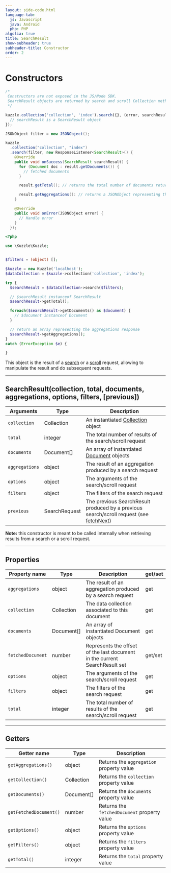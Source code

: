 ```yaml
---
layout: side-code.html
language-tab:
  js: Javascript
  java: Android
  php: PHP
algolia: true
title: SearchResult
show-subheader: true
subheader-title: Constructor
order: 2
---
```


# Constructors

```js
/*
 Constructors are not exposed in the JS/Node SDK.
 SearchResult objects are returned by search and scroll Collection methods.
 */

kuzzle.collection('collection', 'index').search({}, (error, searchResult) => {
  // searchResult is a SearchResult object
});
```

```java
JSONObject filter = new JSONObject();

kuzzle
  .collection("collection", "index")
  .search(filter, new ResponseListener<SearchResult>() {
    @Override
    public void onSuccess(SearchResult searchResult) {
      for (Document doc : result.getDocuments()) {
        // fetched documents
      }

      result.getTotal(); // returns the total number of documents returnable

      result.getAggregations(): // returns a JSONObject representing the aggregations response
    }

    @Override
    public void onError(JSONObject error) {
      // Handle error
    }
  });
```

```php
<?php

use \Kuzzle\Kuzzle;


$filters = (object) [];

$kuzzle = new Kuzzle('localhost');
$dataCollection = $kuzzle->collection('collection', 'index');

try {
  $searchResult = $dataCollection->search($filters);

  // $searchResult instanceof SearchResult
  $searchResult->getTotal();

  foreach($searchResult->getDocuments() as $document) {
    // $document instanceof Document
  }

  // return an array representing the aggregations response
  $searchResult->getAggregations();
}
catch (ErrorException $e) {

}
```

This object is the result of a [search](/sdk-reference/collection/search) or a [scroll](/sdk-reference/collection/scroll) request, allowing to manipulate the result and do subsequent requests.

---

## SearchResult(collection, total, documents, aggregations, options, filters, [previous])

| Arguments | Type | Description |
|---------------|---------|----------------------------------------|
| ``collection`` | Collection | An instantiated [Collection](#collection) object |
| ``total`` | integer | The total number of results of the search/scroll request |
| ``documents`` | Document[] | An array of instantiated [Document](#document) objects |
| ``aggregations`` | object | The result of an aggregation produced by a search request |
| ``options`` | object | The arguments of the search/scroll request |
| ``filters`` | object | The filters of the search request |
| ``previous`` | SearchRequest | The previous SearchResult produced by a previous search/scroll request (see [fetchNext](#fetchnext)) |

**Note:** this constructor is meant to be called internally when retrieving results from a search or a scroll request.

---

## Properties

| Property name | Type | Description | get/set |
|--------------|--------|-----------------------------------|---------|
| ``aggregations`` | object | The result of an aggregation produced by a search request | get |
| ``collection`` | Collection | The data collection associated to this document | get |
| ``documents`` | Document[] | An array of instantiated Document objects | get |
| ``fetchedDocument`` | number | Represents the offset of the last document in the current SearchResult set | get/set |
| ``options`` | object | The arguments of the search/scroll request | get |
| ``filters`` | object | The filters of the search request | get |
| ``total`` | integer | The total number of results of the search/scroll request | get |

---

## Getters

| Getter name | Type | Description |
|-------------|------|--------------------------------------------|
| ``getAggregations()`` | object | Returns the `aggregation` property value |
| ``getCollection()`` | Collection | Returns the `collection` property value |
| ``getDocuments()`` | Document[] | Returns the `documents` property value |
| ``getFetchedDocument()`` | number | Returns the `fetchedDocument` property value |
| ``getOptions()`` | object | Returns the `options` property value |
| ``getFilters()`` | object | Returns the `filters` property value |
| ``getTotal()`` | integer | Returns the `total` property value |
